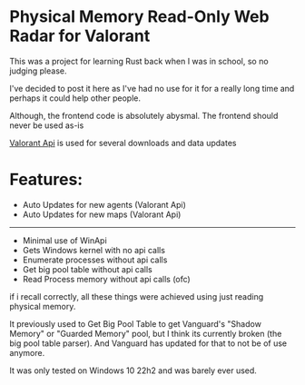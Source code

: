 # Physical Memory Read-Only Web Radar for Valorant

This was a project for learning Rust back when I was in school, so no judging please.

I've decided to post it here as I've had no use for it for a really long time and perhaps it could help other people.

Although, the frontend code is absolutely abysmal. The frontend should never be used as-is

[Valorant Api](https://valorant-api.com/) is used for several downloads and data updates
# Features: 
- Auto Updates for new agents (Valorant Api)
- Auto Updates for new maps (Valorant Api)
- - -
- Minimal use of WinApi
- Gets Windows kernel with no api calls
- Enumerate processes without api calls
- Get big pool table  without api calls 
- Read Process memory without api calls (ofc)

if i recall correctly, all these things were achieved using just reading physical memory.


It previously used to Get Big Pool Table to get Vanguard's "Shadow Memory" or "Guarded Memory" pool,
but I think its currently broken (the big pool table parser).
And Vanguard has updated for that to not be of use anymore.

It was only tested on Windows 10 22h2 and was barely ever used.
